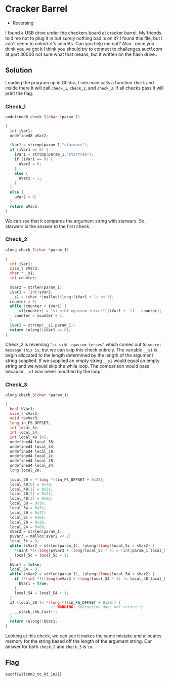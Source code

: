 # Cracker Barrel
- Reversing

I found a USB drive under the checkers board at cracker barrel. My friends told me not to plug it in but surely nothing bad is on it?
I found this file, but I can't seem to unlock it's secrets. Can you help me out?
Also.. once you think you've got it I think you should try to connect to challenges.auctf.com at port 30000 not sure what that means, but it written on the flash drive..

## Solution
Loading the program up in Ghidra, I see main calls a function `check` and inside there it will call `check_1`, `check_2`, and `check_3`. If
all checks pass it will print the flag.

### Check_1
```C++
undefined8 check_1(char *param_1)

{
  int iVar1;
  undefined8 uVar2;
  
  iVar1 = strcmp(param_1,"starwars");
  if (iVar1 == 0) {
    iVar1 = strcmp(param_1,"startrek");
    if (iVar1 == 0) {
      uVar2 = 0;
    }
    else {
      uVar2 = 1;
    }
  }
  else {
    uVar2 = 0;
  }
  return uVar2;
}
```
We can see that it compares the argument string with starwars. So, starwars is the answer to the first check.

### Check_2
```C++
ulong check_2(char *param_1)

{
  int iVar1;
  size_t sVar2;
  char *__s1;
  int counter;
  
  sVar2 = strlen(param_1);
  iVar1 = (int)sVar2;
  __s1 = (char *)malloc((long)(iVar1 + 1) << 3);
  counter = 0;
  while (counter < iVar1) {
    __s1[counter] = "si siht egassem terces"[(iVar1 + -1) - counter];
    counter = counter + 1;
  }
  iVar1 = strcmp(__s1,param_1);
  return (ulong)(iVar1 == 0);
}
```
Check_2 is reversing `"si siht egassem terces"` which comes out to `secret message this is`, but we can skip this check entirely.
The variable `__s1` is begin allocated to the length determined by the length of the argument string supplied. If we supplied an empty string
`__s1` would equal an empty string and we would skip the while loop. The comparison would pass because `__s1` was never modified by the loop.

### Check_3
```C++
ulong check_3(char *param_1)

{
  bool bVar1;
  size_t sVar2;
  void *pvVar3;
  long in_FS_OFFSET;
  int local_5c;
  int local_54;
  int local_48 [4];
  undefined4 local_38;
  undefined4 local_34;
  undefined4 local_30;
  undefined4 local_2c;
  undefined4 local_28;
  undefined4 local_24;
  long local_20;
  
  local_20 = *(long *)(in_FS_OFFSET + 0x28);
  local_48[0] = 0x7a;
  local_48[1] = 0x21;
  local_48[2] = 0x21;
  local_48[3] = 0x62;
  local_38 = 0x36;
  local_34 = 0x7e;
  local_30 = 0x77;
  local_2c = 0x6e;
  local_28 = 0x26;
  local_24 = 0x60;
  sVar2 = strlen(param_1);
  pvVar3 = malloc(sVar2 << 2);
  local_5c = 0;
  while (sVar2 = strlen(param_1), (ulong)(long)local_5c < sVar2) {
    *(uint *)((long)pvVar3 + (long)local_5c * 4) = (int)param_1[local_5c] + 2U ^ 0x14;
    local_5c = local_5c + 1;
  }
  bVar1 = false;
  local_54 = 0;
  while (sVar2 = strlen(param_1), (ulong)(long)local_54 < sVar2) {
    if (*(int *)((long)pvVar3 + (long)local_54 * 4) != local_48[local_54]) {
      bVar1 = true;
    }
    local_54 = local_54 + 1;
  }
  if (local_20 != *(long *)(in_FS_OFFSET + 0x28)) {
                    /* WARNING: Subroutine does not return */
    __stack_chk_fail();
  }
  return (ulong)!bVar1;
}
```
Looking at this check, we can see it makes the same mistake and allocates memory for the string based off the length of the argument string.
Our answer for both `check_2` and `check_3` is `\n`.

## Flag
`auctf{w3lc0m3_to_R3_1021}`
